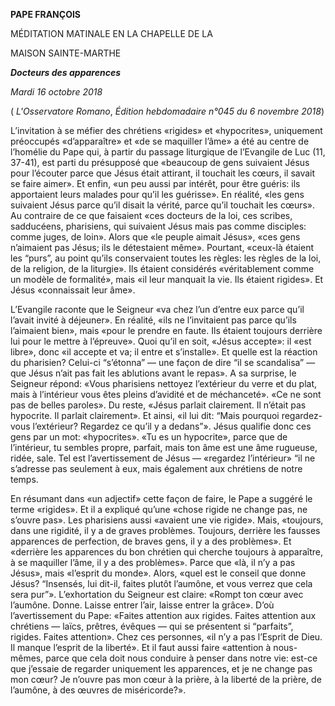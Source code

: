 **PAPE FRANÇOIS**

MÉDITATION MATINALE EN LA CHAPELLE DE LA

MAISON SAINTE-MARTHE

***Docteurs des apparences***

*Mardi 16 octobre 2018*

( *L'Osservatore Romano*, *Édition hebdomadaire n°045 du 6 novembre 2018*)

L’invitation à se méfier des chrétiens «rigides» et «hypocrites», uniquement préoccupés «d’apparaître» et «de se maquiller l’âme» a été au centre de l’homélie du Pape qui, à partir du passage liturgique de l’Evangile de Luc (11, 37-41), est parti du présupposé que «beaucoup de gens suivaient Jésus pour l’écouter parce que Jésus était attirant, il touchait les cœurs, il savait se faire aimer». Et enfin, «un peu aussi par intérêt, pour être guéris: ils apportaient leurs malades pour qu’il les guérisse». En réalité, «les gens suivaient Jésus parce qu’il disait la vérité, parce qu’il touchait les cœurs». Au contraire de ce que faisaient «ces docteurs de la loi, ces scribes, sadducéens, pharisiens, qui suivaient Jésus mais pas comme disciples: comme juges, de loin». Alors que «le peuple aimait Jésus», «ces gens n’aimaient pas Jésus; ils le détestaient même». Pourtant, «ceux-là étaient les “purs”, au point qu’ils conservaient toutes les règles: les règles de la loi, de la religion, de la liturgie». Ils étaient considérés «véritablement comme un modèle de formalité», mais «il leur manquait la vie. Ils étaient rigides». Et Jésus «connaissait leur âme».

L’Evangile raconte que le Seigneur «va chez l’un d’entre eux parce qu’il l’avait invité à déjeuner». En réalité, «ils ne l’invitaient pas parce qu’ils l’aimaient bien», mais «pour le prendre en faute. Ils étaient toujours derrière lui pour le mettre à l’épreuve». Quoi qu’il en soit, «Jésus accepte»: il «est libre», donc «il accepte et va; il entre et s’installe». Et quelle est la réaction du pharisien? Celui-ci “s’étonna” — une façon de dire “il se scandalisa” — que Jésus n’ait pas fait les ablutions avant le repas». A sa surprise, le Seigneur répond: «Vous pharisiens nettoyez l’extérieur du verre et du plat, mais à l’intérieur vous êtes pleins d’avidité et de méchanceté». «Ce ne sont pas de belles paroles». Du reste, «Jésus parlait clairement. Il n’était pas hypocrite. Il parlait clairement». Et ainsi, «il lui dit: “Mais pourquoi regardez-vous l’extérieur? Regardez ce qu’il y a dedans”». Jésus qualifie donc ces gens par un mot: «hypocrites». «Tu es un hypocrite», parce que de l’intérieur, tu sembles propre, parfait, mais ton âme est une âme rugueuse, ridée, sale. Tel est l’avertissement de Jésus — «regardez l’intérieur» “il ne s’adresse pas seulement à eux, mais également aux chrétiens de notre temps.

En résumant dans «un adjectif» cette façon de faire, le Pape a suggéré le terme «rigides». Et il a expliqué qu’une «chose rigide ne change pas, ne s’ouvre pas». Les pharisiens aussi «avaient une vie rigide». Mais, «toujours, dans une rigidité, il y a de graves problèmes. Toujours, derrière les fausses apparences de perfection, de braves gens, il y a des problèmes». Et «derrière les apparences du bon chrétien qui cherche toujours à apparaître, à se maquiller l’âme, il y a des problèmes». Parce que «là, il n’y a pas Jésus», mais «l’esprit du monde». Alors, «quel est le conseil que donne Jésus? “Insensés, lui dit-il, faites plutôt l’aumône, et vous verrez que cela sera pur”». L’exhortation du Seigneur est claire: «Rompt ton cœur avec l’aumône. Donne. Laisse entrer l’air, laisse entrer la grâce». D’où l’avertissement du Pape: «Faites attention aux rigides. Faites attention aux chrétiens — laïcs, prêtres, évêques — qui se présentent si “parfaits”, rigides. Faites attention». Chez ces personnes, «il n’y a pas l’Esprit de Dieu. Il manque l’esprit de la liberté». Et il faut aussi faire «attention à nous-mêmes, parce que cela doit nous conduire à penser dans notre vie: est-ce que j’essaie de regarder uniquement les apparences, et je ne change pas mon cœur? Je n’ouvre pas mon cœur à la prière, à la liberté de la prière, de l’aumône, à des œuvres de miséricorde?».
